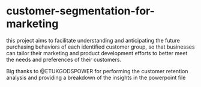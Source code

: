 # customer-segmentation-for-marketing
this project aims to facilitate  understanding and anticipating the future purchasing behaviors of each identified customer group, so that businesses can tailor their marketing and product development efforts to better meet the needs and preferences of their customers.

Big thanks to @ETUKGODSPOWER for performing the customer retention analysis and providing a breakdown of the insights in the powerpoint file
